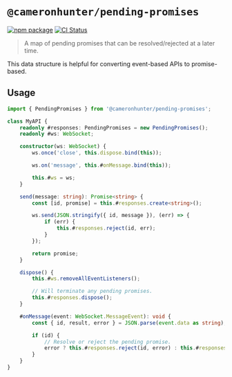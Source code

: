 # `@cameronhunter/pending-promises`

[![npm package](https://img.shields.io/npm/v/%40cameronhunter/async-with-timeout)](https://www.npmjs.com/package/@cameronhunter/async-with-timeout)
[![CI Status](https://github.com/cameronhunter/async-with-timeout/actions/workflows/CI.yml/badge.svg)](https://github.com/cameronhunter/async-with-timeout/actions/workflows/CI.yml)

> A map of pending promises that can be resolved/rejected at a later time.

This data structure is helpful for converting event-based APIs to promise-based.

## Usage

```ts
import { PendingPromises } from '@cameronhunter/pending-promises';

class MyAPI {
    readonly #responses: PendingPromises = new PendingPromises();
    readonly #ws: WebSocket;

    constructor(ws: WebSocket) {
        ws.once('close', this.dispose.bind(this));

        ws.on('message', this.#onMessage.bind(this));

        this.#ws = ws;
    }

    send(message: string): Promise<string> {
        const [id, promise] = this.#responses.create<string>();

        ws.send(JSON.stringify({ id, message }), (err) => {
            if (err) {
                this.#responses.reject(id, err);
            }
        });

        return promise;
    }

    dispose() {
        this.#ws.removeAllEventListeners();

        // Will terminate any pending promises.
        this.#responses.dispose();
    }

    #onMessage(event: WebSocket.MessageEvent): void {
        const { id, result, error } = JSON.parse(event.data as string);

        if (id) {
            // Resolve or reject the pending promise.
            error ? this.#responses.reject(id, error) : this.#responses.resolve(id, result);
        }
    }
}
```
